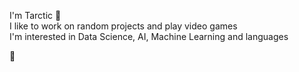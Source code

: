I'm Tarctic 🤖  
I like to work on random projects and play video games  
I'm interested in Data Science, AI, Machine Learning and languages

🐾


<!---
Tarctic/Tarctic is a ✨ special ✨ repository because its `README.md` (this file) appears on your GitHub profile.
You can click the Preview link to take a look at your changes.
--->
